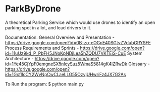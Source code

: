 # ParkByDrone
A theoretical Parking Service which would use drones to identify an open parking spot in a lot, and lead drivers to it.

Documentation:
General Overview and Presentation - https://drive.google.com/open?id=0B-zo-eOGnE40SGtvZVdubGRYSFE
Process Requirements and Sprints - https://drive.google.com/open?id=11uUz9kd_P_PbFH5JNoKpNDjLea5hZQDU7VKTEiS-CuE
System Architecture - https://drive.google.com/open?id=1Ye45CjYpF0emgneSX5nIcySuz5WmaS5814gK4IZRwDk
Glossary - https://drive.google.com/open?id=1GxflIcCY2WvNpCwCLaeLLG55OzvjUHwriFz4JX7G2As

To Run the program:
$ python main.py
